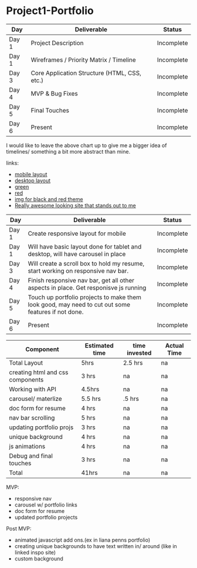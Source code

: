 # Project1-Portfolio


|  Day | Deliverable | Status
|---|---| ---|
|Day 1| Project Description | Incomplete
|Day 1| Wireframes / Priority Matrix / Timeline | Incomplete
|Day 3| Core Application Structure (HTML, CSS, etc.) | Incomplete
|Day 4| MVP & Bug Fixes | Incomplete
|Day 5| Final Touches | Incomplete
|Day 6| Present | Incomplete

I would like to leave the above chart up to give me a bigger idea of timelines/ something a bit more abstract than mine.


links: 
- [mobile layout](https://res.cloudinary.com/dnxx8igwb/image/upload/v1583782315/90B2AA81-83BB-40EE-9869-0D06177C3C4D_oywvo8.jpg)
- [desktop layout](https://wireframepro.mockflow.com/view/M723fba1f78894266e6adad9daa7e8c101583532357166)
- [green](https://colorideas.net/olive-green-gray-crimson-635536-color-palette/)
- [red](https://far-wake.org/png-change-blacknwhite-color-palette-24-best-color-palettes-red-white-black-grey-images-5df8bb8280182b6d810ae5b2.html)
- [img for black and red theme](https://www.123rf.com/photo_124250601_stock-vector-retro-memphis-seamless-pattern-80-90s-fashion-style-trendy-black-and-white-abstract-geometric-backgr.html)
- [Really awesome looking site that stands out to me](http://www.elsamuse.com/en/)


|  Day | Deliverable | Status
|---|---| ---|
|Day 1| Create responsive layout for mobile | Incomplete
|Day 1| Will have basic layout done for tablet and desktop, will have carousel in place | Incomplete
|Day 3| Will create a scroll box to hold my resume, start working on responsive nav bar.| Incomplete
|Day 4|  Finish responsive nav bar, get all other aspects in place. Get responisve js running | Incomplete
|Day 5| Touch up portfolio projects to make them look good, may need to cut out some features if not done.  | Incomplete
|Day 6| Present | Incomplete


| Component | Estimated time| time invested | Actual Time
|---|---| ---| ---|
|Total Layout	| 5hrs|	2.5 hrs|na
|creating html and css components|3 hrs|na|na|
|Working with API	|4.5hrs| na| na
|carousel/ materlize |5.5 hrs|.5 hrs|na
|doc form for resume|4 hrs|na|na
|nav bar scrolling| 5 hrs|na | na
|updating portfolio projs|3 hrs|na |na 
|unique background|4 hrs |na |na
|js animations|4 hrs |na | na
|Debug and final touches| 3 hrs| na| na
|Total|41hrs|na|na	

MVP:
- responsive nav 
- carousel w/ portfolio links
- doc form for resume
- updated portfolio projects

Post MVP: 
- animated javascript add ons.(ex in liana penns portfolio)
- creating unique backgrounds to have text written in/ around (like in linked inspo site)
- custom background
